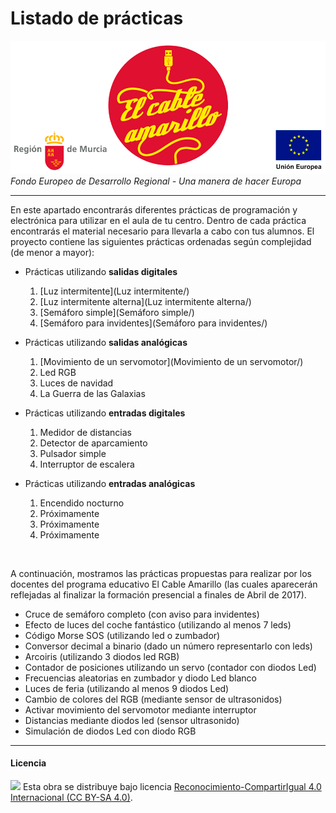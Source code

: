 # Listado de prácticas

<img src="ElCableAmarillo.png" /><br>
*Fondo Europeo de Desarrollo Regional - Una manera de hacer Europa*



***



En este apartado encontrarás diferentes prácticas de programación y electrónica para utilizar en el aula de tu centro. Dentro de cada práctica encontrarás el material necesario para llevarla a cabo con tus alumnos. El proyecto contiene las siguientes prácticas ordenadas según complejidad (de menor a mayor):

- Prácticas utilizando **salidas digitales**
    1. [Luz intermitente](Luz intermitente/)
    2. [Luz intermitente alterna](Luz intermitente alterna/)
    3. [Semáforo simple](Semáforo simple/)
    4. [Semáforo para invidentes](Semáforo para invidentes/)
    
- Prácticas utilizando **salidas analógicas**
    1. [Movimiento de un servomotor](Movimiento de un servomotor/)
    2. Led RGB
    3. Luces de navidad
    4. La Guerra de las Galaxias

- Prácticas utilizando **entradas digitales**
    1. Medidor de distancias
    2. Detector de aparcamiento
    3. Pulsador simple
    4. Interruptor de escalera

- Prácticas utilizando **entradas analógicas**
    1. Encendido nocturno
    2. Próximamente
    3. Próximamente
    4. Próximamente

<br />

A continuación, mostramos las prácticas propuestas para realizar por los docentes del programa educativo El Cable Amarillo (las cuales aparecerán reflejadas al finalizar la formación presencial a finales de Abril de 2017).

- Cruce de semáforo completo (con aviso para invidentes)
- Efecto de luces del coche fantástico (utilizando al menos 7 leds)
- Código Morse SOS (utilizando led o zumbador)
- Conversor decimal a binario (dado un número representarlo con leds)
- Arcoiris (utilizando 3 diodos led RGB)
- Contador de posiciones utilizando un servo (contador con diodos Led)
- Frecuencias aleatorias en zumbador y diodo Led blanco
- Luces de feria (utilizando al menos 9 diodos Led)
- Cambio de colores del RGB (mediante sensor de ultrasonidos)
- Activar movimiento del servomotor mediante interruptor
- Distancias mediante diodos led (sensor ultrasonido)
- Simulación de diodos Led con diodo RGB

***



#### Licencia

<img src="http://i.creativecommons.org/l/by-sa/4.0/88x31.png" /> Esta obra se distribuye bajo licencia [Reconocimiento-CompartirIgual 4.0 Internacional (CC BY-SA 4.0)](https://creativecommons.org/licenses/by-sa/4.0/deed.es_ES).
